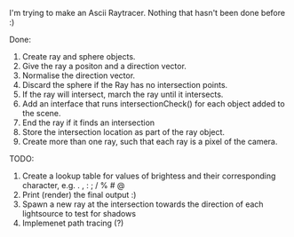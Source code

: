 I'm trying to make an Ascii Raytracer. Nothing that hasn't been done before :)

Done:
1. Create ray and sphere objects.
2. Give the ray a positon and a direction vector.
3. Normalise the direction vector.
4. Discard the sphere if the Ray has no intersection points.
5. If the ray will intersect, march the ray until it intersects.
6. Add an interface that runs intersectionCheck() for each object added to the scene.
7. End the ray if it finds an intersection
8. Store the intersection location as part of the ray object.
9. Create more than one ray, such that each ray is a pixel of the camera.

TODO:

1. Create a lookup table for values of brightess and their corresponding character, e.g. . , : ; / % # @
2. Print (render) the final output :)
3. Spawn a new ray at the intersection towards the direction of each lightsource to test for shadows
4. Implemenet path tracing (?)
